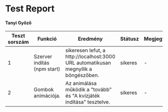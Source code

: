 # Test Report
#### Tanyi Győző

Teszt sorszám | Funkció | Eredmény | Státusz | Megjegyzés | Tesztelő személy | Dátum
--- | --- | --- | --- | --- | --- | --- 
1 |  Szerver indítás (npm start) | sikeresen lefut, a http://localhost:3000 URL automatikusan megnyílik a böngészőben. | sikeres | - | Tanyi Győző | 2023.01.14.
2 | Gombok animációja.| Az animálása működik a "tovább" és "A kvízjáték indítása" tesztelve. | sikeres | - | Tanyi Győző | 2023.01.14.
